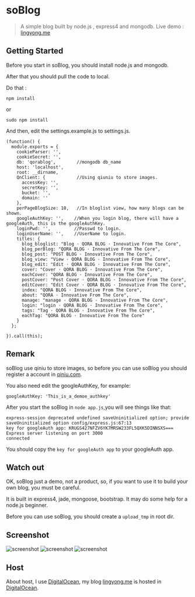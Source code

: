 soBlog
============

>A simple blog built by node.js , express4 and mongodb. Live demo : [lingyong.me](http://lingyong.me)



## Getting Started

Before you start in soBlog, you should install node.js and mongodb. 

After that you should pull the code to local. 

Do that : 

```
npm install
```
or

```
sudo npm install
```
And then, edit the settings.example.js to settings.js.

```
(function() {
  module.exports = {
    cookieParser: '',    
    cookieSecret: '',
    db: 'qorablog',        //mongodb db_name
    host: 'localhost',
    root: __dirname,      
    QnClient: {            //Using qiuniu to store images.
      accessKey: '',             
      secretKey: '',
      bucket: '',
      domain: ''
    },
    perPageBlogSize: 10,   //In bloglist view, how many blogs can be shown.
    googleAuthKey: '',    //When you login blog, there will have a googleAuth, this is the googleAuthKey.
    loginPwd: '',         //Passwd to login.
    loginUserName: '',    //UserName to login.
    titles: {
      blog_bloglist: "Blog · QORA BLOG · Innovative From The Core",
      blog_perBlog: "QORA BLOG · Innovative From The Core",
      blog_post: "POST BLOG · Innovative From The Core",
      blog_view: "View · QORA BLOG · Innovative From The Core",
      blog_edit: "Edit · QORA BLOG · Innovative From The Core",
      cover: "Cover · QORA BLOG · Innovative From The Core",
      eachCover: "QORA BLOG · Innovative From The Core",
      postCover: "Post Cover · QORA BLOG · Innovative From The Core",
      editCover: "Edit Cover · QORA BLOG · Innovative From The Core",
      index: "QORA BLOG · Innovative From The Core",
      about: "QORA · Innovative From The Core",
      manage: "manage · QORA BLOG · Innovative From The Core",
      login: "login · QORA BLOG · Innovative From The Core",
      tags: "Tag · QORA BLOG · Innovative From The Core",
      eachTag: "QORA BLOG · Innovative From The Core"
    }
  };

}).call(this);

```

## Remark


soBlog use qiniu to store images, so before you can use soBlog you should register a account in [qiniu.com](http://qiniu.com). 

You also need edit the googleAuthKey, for example:

```
googleAuthKey: 'This_is_a_demoe_authkey'
```
After you start the soBlog in `node app.js`,you will see things like that:

```
express-session deprecated undefined saveUninitialized option; provide saveUninitialized option config/express.js:67:13
key for googleAuth app: KRUGS427NFZV6YK7MRSW233FL5QXK5DINNSXS===
Express server listening on port 3000
connected
```
You should copy the `key for googleAuth app` to your googleAuth app.

## Watch out

OK, soBlog just a demo, not a product, so, if you want to use it to build your own blog, you must be careful. 

It is built in express4, jade, mongoose, bootstrap. It may do some help for a node.js beginner.

Before you can use soBlog, you should create a `upload_tmp` in  root dir. 

## Screenshot 

<img width="" height="" class="amd-center" src="http://lingyong-me.qiniudn.com/Screenshot_2014-09-13-11-45-41.png 2014-9-13 11:49-px1366" alt="screenshot" />


<img width="" height="" class="amd-center" src="http://lingyong-me.qiniudn.com/Screenshot_2014-09-13-11-46-20.png 2014-9-13 11:50-px1366" alt="screenshot" />
<img width="" height="" class="amd-center" src="http://lingyong-me.qiniudn.com/00BCC562-F8F4-44C8-99F9-30FD82657524.png 2014-9-13 11:51-px1366" alt="screenshot" />

## Host

About host, I use [DigitalOcean](https://www.digitalocean.com/?refcode=107abaf7339b), my blog [lingyong.me](http://lingyong.me) is hosted in [DigitalOcean](https://www.digitalocean.com/?refcode=107abaf7339b).



